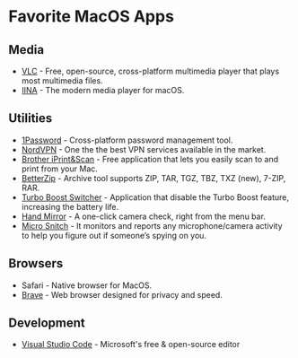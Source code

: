 # Favorite MacOS Apps

## Media
* [VLC](https://www.videolan.org/vlc/index.html) - Free, open-source, cross-platform multimedia player that plays most multimedia files.
* [IINA](https://iina.io) - The modern media player for macOS.

## Utilities
* [1Password](https://1password.com/) - Cross-platform password management tool.
* [NordVPN](https://nordvpn.com/) - One the the best VPN services available in the market.
* [Brother iPrint&Scan](https://apps.apple.com/us/app/brother-iprint-scan/id1193539993?mt=12) - Free application that lets you easily scan to and print from your Mac.
* [BetterZip](https://macitbetter.com/) - Archive tool supports ZIP, TAR, TGZ, TBZ, TXZ (new), 7-ZIP, RAR.
* [Turbo Boost Switcher](https://www.rugarciap.com/turbo-boost-switcher-for-os-x/) - Application that disable the Turbo Boost feature, increasing the battery life.
* [Hand Mirror](https://handmirror.app) - A one-click camera check, right from the menu bar.
* [Micro Snitch](https://obdev.at/products/microsnitch/index.html) - It monitors and reports any microphone/camera activity to help you figure out if someone’s spying on you.


## Browsers
* Safari - Native browser for MacOS.
* [Brave](https://brave.com/) - Web browser designed for privacy and speed.

## Development
* [Visual Studio Code](https://code.visualstudio.com/) - Microsoft's free & open-source editor
